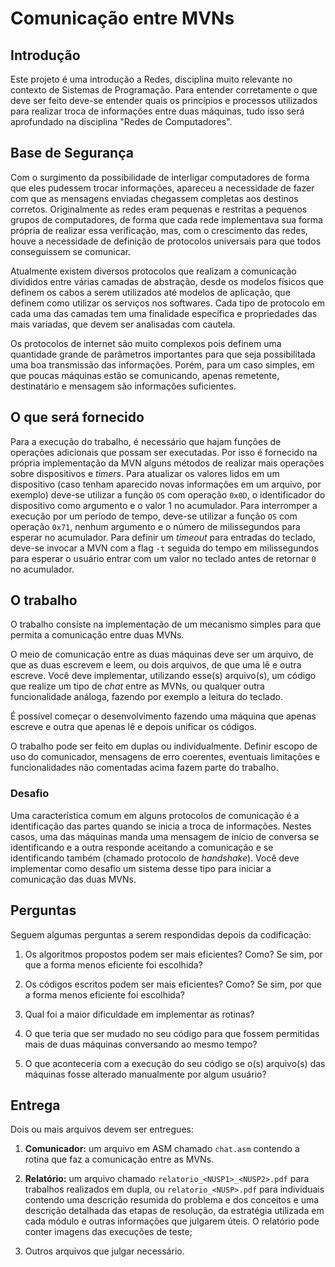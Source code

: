 # Comunicação entre MVNs

## Introdução

Este projeto é uma introdução a Redes, disciplina muito relevante no
contexto de Sistemas de Programação. Para entender corretamente o que
deve ser feito deve-se entender quais os princípios e processos
utilizados para realizar troca de informações entre duas máquinas, tudo
isso será aprofundado na disciplina "Redes de Computadores".

## Base de Segurança

Com o surgimento da possibilidade de interligar computadores de forma
que eles pudessem trocar informações, apareceu a necessidade de fazer
com que as mensagens enviadas chegassem completas aos destinos corretos.
Originalmente as redes eram pequenas e restritas a pequenos grupos de
computadores, de forma que cada rede implementava sua forma própria de
realizar essa verificação, mas, com o crescimento das redes, houve a
necessidade de definição de protocolos universais para que todos
conseguissem se comunicar.

Atualmente existem diversos protocolos que realizam a comunicação
divididos entre várias camadas de abstração, desde os modelos físicos
que definem os cabos a serem utilizados até modelos de aplicação, que
definem como utilizar os serviços nos softwares. Cada tipo de protocolo
em cada uma das camadas tem uma finalidade específica e propriedades das
mais variadas, que devem ser analisadas com cautela.

Os protocolos de internet são muito complexos pois definem uma
quantidade grande de parâmetros importantes para que seja possibilitada
uma boa transmissão das informações. Porém, para um caso simples, em que
poucas máquinas estão se comunicando, apenas remetente, destinatário e
mensagem são informações suficientes.

## O que será fornecido

Para a execução do trabalho, é necessário que hajam funções de operações
adicionais que possam ser executadas. Por isso é fornecido na própria
implementação da MVN alguns métodos de realizar mais operações sobre
dispositivos e _timers_. Para atualizar os valores lidos em um dispositivo
(caso tenham aparecido novas informações em um arquivo, por exemplo)
deve-se utilizar a função `OS` com operação `0x0D`, o identificador do
dispositivo como argumento e o valor 1 no acumulador. Para interromper a
execução por um período de tempo, deve-se utilizar a função `OS` com
operação `0x71`, nenhum argumento e o número de milissegundos para esperar no
acumulador. Para definir um _timeout_ para entradas do teclado, deve-se
invocar a MVN com a flag `-t` seguida do tempo em milissegundos para
esperar o usuário entrar com um valor no teclado antes de retornar `0` no
acumulador.

## O trabalho

O trabalho consiste na implementação de um mecanismo simples para que
permita a comunicação entre duas MVNs.

O meio de comunicação entre as duas máquinas deve ser um arquivo, de
que as duas escrevem e leem, ou dois arquivos, de que uma lê e outra
escreve. Você deve implementar, utilizando esse(s) arquivo(s), um código
que realize um tipo de _chat_ entre as MVNs, ou qualquer outra
funcionalidade análoga, fazendo por exemplo a leitura do teclado.

É possível começar o desenvolvimento fazendo uma máquina
que apenas escreve e outra que apenas lê e depois unificar os códigos.

O trabalho pode ser feito em duplas ou individualmente. Definir escopo
de uso do comunicador, mensagens de erro coerentes, eventuais limitações
e funcionalidades não comentadas acima fazem parte do trabalho.

### Desafio

Uma característica comum em alguns protocolos de comunicação é
a identificação das partes quando se inicia a troca de informações.
Nestes casos, uma das máquinas manda uma mensagem de início de conversa
se identificando e a outra responde aceitando a comunicação e se
identificando também (chamado protocolo de _handshake_). Você deve
implementar como desafio um sistema desse tipo para iniciar a
comunicação das duas MVNs.

## Perguntas

Seguem algumas perguntas a serem respondidas depois da codificação:

1.  Os algoritmos propostos podem ser mais eficientes? Como? Se sim, por
    que a forma menos eficiente foi escolhida?

2.  Os códigos escritos podem ser mais eficientes? Como? Se sim, por que
    a forma menos eficiente foi escolhida?

3.  Qual foi a maior dificuldade em implementar as rotinas?

4.  O que teria que ser mudado no seu código para que fossem permitidas
    mais de duas máquinas conversando ao mesmo tempo?

5.  O que aconteceria com a execução do seu código se o(s) arquivo(s)
    das máquinas fosse alterado manualmente por algum usuário?

## Entrega

Dois ou mais arquivos devem ser entregues:

1.  **Comunicador:** um arquivo em ASM chamado `chat.asm` contendo a rotina
    que faz a comunicação entre as MVNs.

2.  **Relatório:** um arquivo chamado `relatorio_<NUSP1>_<NUSP2>.pdf` para
    trabalhos realizados em dupla, ou `relatorio_<NUSP>.pdf` para individuais
    contendo uma descrição resumida do problema e dos conceitos e uma descrição
    detalhada das etapas de resolução, da estratégia utilizada em cada módulo
    e outras informações que julgarem úteis. O relatório pode conter imagens
    das execuções de teste;

3.  Outros arquivos que julgar necessário.
